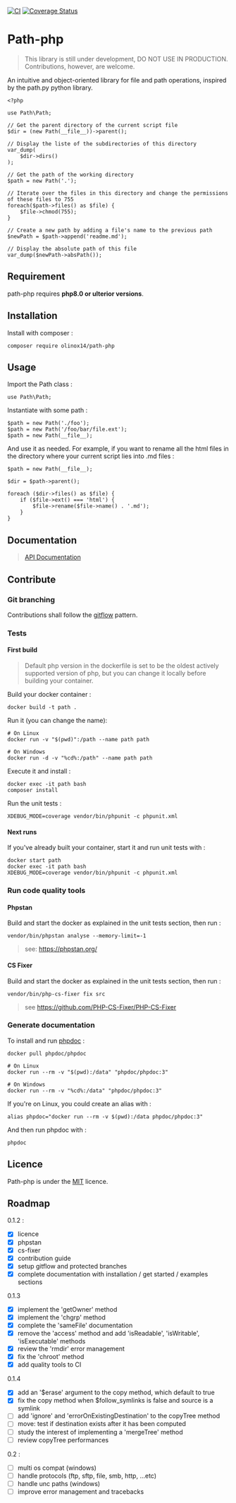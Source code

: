 [![CI](https://github.com/olinox14/path-php/actions/workflows/php.yml/badge.svg)](https://github.com/olinox14/path-php/actions/workflows/php.yml)
[![Coverage Status](https://coveralls.io/repos/github/olinox14/path-php/badge.svg?branch=master)](https://coveralls.io/github/olinox14/path-php?branch=master)

# Path-php

> This library is still under development, DO NOT USE IN PRODUCTION. Contributions, however, are welcome.

An intuitive and object-oriented library for file and path operations, inspired by the path.py python library.

    <?php

    use Path\Path;

    // Get the parent directory of the current script file
    $dir = (new Path(__file__))->parent();
    
    // Display the liste of the subdirectories of this directory
    var_dump(
        $dir->dirs()
    );
    
    // Get the path of the working directory
    $path = new Path('.');
    
    // Iterate over the files in this directory and change the permissions of these files to 755
    foreach($path->files() as $file) {
        $file->chmod(755);
    }
    
    // Create a new path by adding a file's name to the previous path
    $newPath = $path->append('readme.md');
    
    // Display the absolute path of this file
    var_dump($newPath->absPath());

## Requirement

path-php requires **php8.0 or ulterior versions**.

## Installation

Install with composer :

    composer require olinox14/path-php

## Usage

Import the Path class : 

    use Path\Path;

Instantiate with some path : 

    $path = new Path('./foo');
    $path = new Path('/foo/bar/file.ext');
    $path = new Path(__file__);

And use it as needed. For example, if you want to rename all the html files in the directory where
your current script lies into .md files : 

    $path = new Path(__file__);

    $dir = $path->parent();
    
    foreach ($dir->files() as $file) {
        if ($file->ext() === 'html') {
            $file->rename($file->name() . '.md');
        }
    }

## Documentation

> [API Documentation](https://olinox14.github.io/path-php/classes/Path-Path.html)

## Contribute

### Git branching

Contributions shall follow the [gitflow](https://www.gitkraken.com/learn/git/git-flow) pattern.

### Tests

#### First build

> Default php version in the dockerfile is set to be the oldest actively supported 
> version of php, but you can change it locally before building your container.

Build your docker container :

    docker build -t path .

Run it (you can change the name): 

    # On Linux
    docker run -v "$(pwd)":/path --name path path

    # On Windows
    docker run -d -v "%cd%:/path" --name path path

Execute it and install : 

    docker exec -it path bash
    composer install

Run the unit tests :

    XDEBUG_MODE=coverage vendor/bin/phpunit -c phpunit.xml

#### Next runs

If you've already built your container, start it and run unit tests with :

    docker start path
    docker exec -it path bash
    XDEBUG_MODE=coverage vendor/bin/phpunit -c phpunit.xml

### Run code quality tools 

#### Phpstan

Build and start the docker as explained in the unit tests section, then run :

    vendor/bin/phpstan analyse --memory-limit=-1

> see: https://phpstan.org/

#### CS Fixer

Build and start the docker as explained in the unit tests section, then run :

    vendor/bin/php-cs-fixer fix src

> see https://github.com/PHP-CS-Fixer/PHP-CS-Fixer

### Generate documentation

To install and run [phpdoc](https://docs.phpdoc.org/3.0/) :

    docker pull phpdoc/phpdoc

    # On Linux
    docker run --rm -v "$(pwd):/data" "phpdoc/phpdoc:3"

    # On Windows
    docker run --rm -v "%cd%:/data" "phpdoc/phpdoc:3"

If you're on Linux, you could create an alias with :

    alias phpdoc="docker run --rm -v $(pwd):/data phpdoc/phpdoc:3"

And then run phpdoc with :

    phpdoc

## Licence 

Path-php is under the [MIT](http://opensource.org/licenses/MIT) licence.

## Roadmap

0.1.2 :

* [x] licence 
* [x] phpstan
* [x] cs-fixer
* [x] contribution guide
* [x] setup gitflow and protected branches
* [x] complete documentation with installation / get started / examples sections

0.1.3

* [x] implement the 'getOwner' method
* [x] implement the 'chgrp' method
* [x] complete the 'sameFile' documentation
* [x] remove the 'access' method and add 'isReadable', 'isWritable', 'isExecutable' methods
* [x] review the 'rmdir' error management
* [x] fix the 'chroot' method
* [x] add quality tools to CI

0.1.4

* [x] add an '$erase' argument to the copy method, which default to true
* [x] fix the copy method when $follow_symlinks is false and source is a symlink
* [ ] add 'ignore' and 'errorOnExistingDestination' to the copyTree method
* [ ] move: test if destination exists after it has been computed
* [ ] study the interest of implementing a 'mergeTree' method
* [ ] review copyTree performances

0.2 :

* [ ] multi os compat (windows)
* [ ] handle protocols (ftp, sftp, file, smb, http, ...etc)
* [ ] handle unc paths (windows)
* [ ] improve error management and tracebacks
